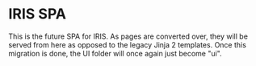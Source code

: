 # IRIS SPA

This is the future SPA for IRIS. As pages are converted over, they will be 
served from here as opposed to the legacy Jinja 2 templates. Once this migration 
is done, the UI folder will once again just become "ui".